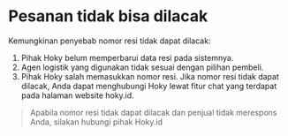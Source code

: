 # Pesanan tidak bisa dilacak

Kemungkinan penyebab nomor resi tidak dapat dilacak:

1. Pihak Hoky belum memperbarui data resi pada sistemnya. 
2. Agen logistik yang digunakan tidak sesuai dengan pilihan pembeli. 
3. Pihak Hoky salah memasukkan nomor resi. Jika nomor resi tidak dapat dilacak, Anda dapat menghubungi Hoky lewat fitur chat yang terdapat pada halaman website hoky.id.

> Apabila nomor resi tidak dapat dilacak dan penjual tidak merespons Anda, silakan hubungi pihak Hoky.id



